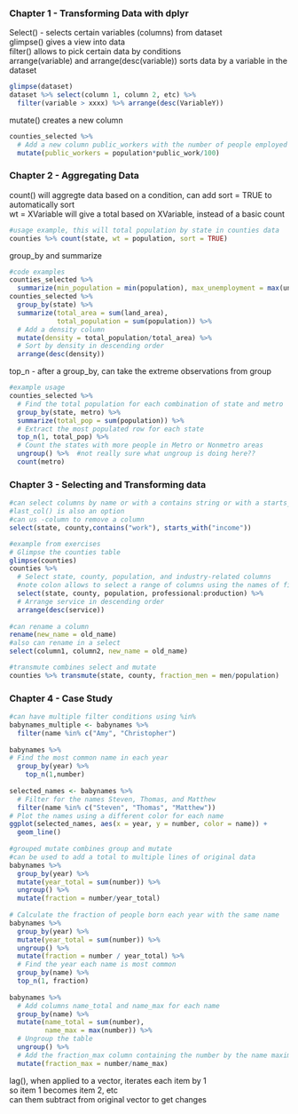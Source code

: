 ### Chapter 1 - Transforming Data with dplyr   
Select() - selects certain variables (columns) from dataset  
glimpse() gives a view into data  
filter() allows to pick certain data by conditions  
arrange(variable) and arrange(desc(variable)) sorts data by a variable in the dataset  
```r
glimpse(dataset)
dataset %>% select(column 1, column 2, etc) %>%
  filter(variable > xxxx) %>% arrange(desc(VariableY))
```
mutate() creates a new column  
```r
counties_selected %>%
  # Add a new column public_workers with the number of people employed in public work
  mutate(public_workers = population*public_work/100)
```
### Chapter 2 - Aggregating Data
count() will aggregte data based on a condition, can add sort = TRUE to automatically sort  
  wt = XVariable will give a total based on XVariable, instead of a basic count
```r
#usage example, this will total population by state in counties data 
counties %>% count(state, wt = population, sort = TRUE)
```
group_by and summarize
```r
#code examples
counties_selected %>%
  summarize(min_population = min(population), max_unemployment = max(unemployment), average_income = mean(income))
counties_selected %>%
  group_by(state) %>%
  summarize(total_area = sum(land_area),
            total_population = sum(population)) %>%
  # Add a density column
  mutate(density = total_population/total_area) %>%
  # Sort by density in descending order
  arrange(desc(density))
```
top_n - after a group_by, can take the extreme observations from group  
```r
#example usage
counties_selected %>%
  # Find the total population for each combination of state and metro
  group_by(state, metro) %>%
  summarize(total_pop = sum(population)) %>%
  # Extract the most populated row for each state
  top_n(1, total_pop) %>%
  # Count the states with more people in Metro or Nonmetro areas
  ungroup() %>%  #not really sure what ungroup is doing here??
  count(metro)
```
### Chapter 3 - Selecting and Transforming data  
```r
#can select columns by name or with a contains string or with a starts_with or ends_with string
#last_col() is also an option
#can us -column to remove a column
select(state, county,contains("work"), starts_with("income"))

#example from exercises
# Glimpse the counties table
glimpse(counties)
counties %>%
  # Select state, county, population, and industry-related columns
  #note colon allows to select a range of columns using the names of first and last
  select(state, county, population, professional:production) %>%
  # Arrange service in descending order 
  arrange(desc(service))
 
#can rename a column
rename(new_name = old_name)
#also can rename in a select
select(column1, column2, new_name = old_name)

#transmute combines select and mutate
counties %>% transmute(state, county, fraction_men = men/population)
```
### Chapter 4 - Case Study  
```r
#can have multiple filter conditions using %in%
babynames_multiple <- babynames %>%
  filter(name %in% c("Amy", "Christopher")
  
babynames %>%
# Find the most common name in each year
  group_by(year) %>%
    top_n(1,number)
    
selected_names <- babynames %>%
  # Filter for the names Steven, Thomas, and Matthew 
  filter(name %in% c("Steven", "Thomas", "Matthew"))
# Plot the names using a different color for each name
ggplot(selected_names, aes(x = year, y = number, color = name)) +
  geom_line()
  
#grouped mutate combines group and mutate
#can be used to add a total to multiple lines of original data
babynames %>%
  group_by(year) %>%
  mutate(year_total = sum(number)) %>%
  ungroup() %>%
  mutate(fraction = number/year_total)
  
# Calculate the fraction of people born each year with the same name
babynames %>%
  group_by(year) %>%
  mutate(year_total = sum(number)) %>%
  ungroup() %>%
  mutate(fraction = number / year_total) %>%
  # Find the year each name is most common
  group_by(name) %>%
  top_n(1, fraction)
  
babynames %>%
  # Add columns name_total and name_max for each name
  group_by(name) %>%
  mutate(name_total = sum(number),
         name_max = max(number)) %>%
  # Ungroup the table 
  ungroup() %>%
  # Add the fraction_max column containing the number by the name maximum 
  mutate(fraction_max = number/name_max)
```
lag(), when applied to a vector, iterates each item by 1  
  so item 1 becomes item 2, etc  
  can them subtract from original vector to get changes  
```r

```
